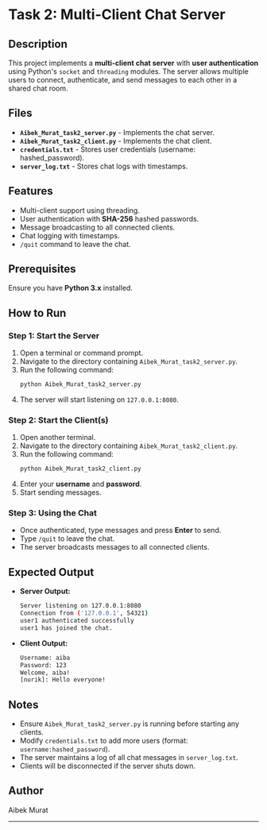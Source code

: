 # Task 2: Multi-Client Chat Server

## Description
This project implements a **multi-client chat server** with **user authentication** using Python's `socket` and `threading` modules. The server allows multiple users to connect, authenticate, and send messages to each other in a shared chat room.

## Files
- **`Aibek_Murat_task2_server.py`** - Implements the chat server.
- **`Aibek_Murat_task2_client.py`** - Implements the chat client.
- **`credentials.txt`** - Stores user credentials (username: hashed_password).
- **`server_log.txt`** - Stores chat logs with timestamps.

## Features
- Multi-client support using threading.
- User authentication with **SHA-256** hashed passwords.
- Message broadcasting to all connected clients.
- Chat logging with timestamps.
- `/quit` command to leave the chat.

## Prerequisites
Ensure you have **Python 3.x** installed.

## How to Run

### Step 1: Start the Server
1. Open a terminal or command prompt.
2. Navigate to the directory containing `Aibek_Murat_task2_server.py`.
3. Run the following command:
   ```sh
   python Aibek_Murat_task2_server.py
   ```
4. The server will start listening on `127.0.0.1:8080`.

### Step 2: Start the Client(s)
1. Open another terminal.
2. Navigate to the directory containing `Aibek_Murat_task2_client.py`.
3. Run the following command:
   ```sh
   python Aibek_Murat_task2_client.py
   ```
4. Enter your **username** and **password**.
5. Start sending messages.

### Step 3: Using the Chat
- Once authenticated, type messages and press **Enter** to send.
- Type `/quit` to leave the chat.
- The server broadcasts messages to all connected clients.

## Expected Output
- **Server Output:**
  ```sh
  Server listening on 127.0.0.1:8080
  Connection from ('127.0.0.1', 54321)
  user1 authenticated successfully
  user1 has joined the chat.
  ```
- **Client Output:**
  ```sh
  Username: aiba
  Password: 123
  Welcome, aiba!
  [nurik]: Hello everyone!
  ```

## Notes
- Ensure `Aibek_Murat_task2_server.py` is running before starting any clients.
- Modify `credentials.txt` to add more users (format: `username:hashed_password`).
- The server maintains a log of all chat messages in `server_log.txt`.
- Clients will be disconnected if the server shuts down.


## Author
Aibek Murat

---

